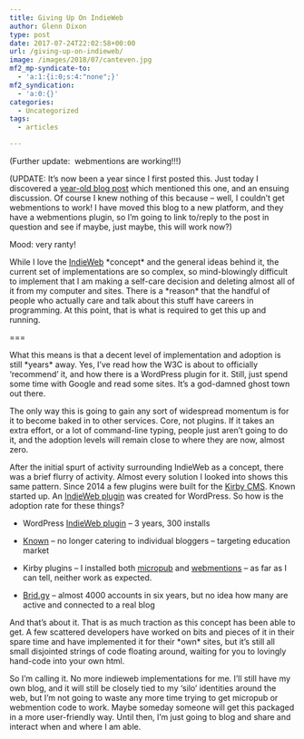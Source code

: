 ```yaml
---
title: Giving Up On IndieWeb
author: Glenn Dixon
type: post
date: 2017-07-24T22:02:58+00:00
url: /giving-up-on-indieweb/
image: /images/2018/07/canteven.jpg
mf2_mp-syndicate-to:
  - 'a:1:{i:0;s:4:"none";}'
mf2_syndication:
  - 'a:0:{}'
categories:
  - Uncategorized
tags:
  - articles

---
```

(Further update:  webmentions are working!!!)

(UPDATE: It&#8217;s now been a year since I first posted this. Just today I discovered a [year-old blog post][1] which mentioned this one, and an ensuing discussion. Of course I knew nothing of this because &#8211; well, I couldn&#8217;t get webmentions to work! I have moved this blog to a new platform, and they have a webmentions plugin, so I&#8217;m going to link to/reply to the post in question and see if maybe, just maybe, this will work now?)

Mood: very ranty!

While I love the [IndieWeb][2] \*concept\* and the general ideas behind it, the current set of implementations are so complex, so mind-blowingly difficult to implement that I am making a self-care decision and deleting almost all of it from my computer and sites. There is a \*reason\* that the handful of people who actually care and talk about this stuff have careers in programming. At this point, that is what is required to get this up and running.

===

What this means is that a decent level of implementation and adoption is still \*years\* away. Yes, I&#8217;ve read how the W3C is about to officially &#8216;recommend&#8217; it, and how there is a WordPress plugin for it. Still, just spend some time with Google and read some sites. It&#8217;s a god-damned ghost town out there.

The only way this is going to gain any sort of widespread momentum is for it to become baked in to other services. Core, not plugins. If it takes an extra effort, or a lot of command-line typing, people just aren&#8217;t going to do it, and the adoption levels will remain close to where they are now, almost zero.

After the initial spurt of activity surrounding IndieWeb as a concept, there was a brief flurry of activity. Almost every solution I looked into shows this same pattern. Since 2014 a few plugins were built for the [Kirby CMS][3]. Known started up. An [IndieWeb plugin][4] was created for WordPress. So how is the adoption rate for these things?

* WordPress [IndieWeb plugin][4] &#8211; 3 years, 300 installs
  
* [Known][5] &#8211; no longer catering to individual bloggers &#8211; targeting education market
  
* Kirby plugins &#8211; I installed both [micropub][6] and [webmentions][7] &#8211; as far as I can tell, neither work as expected.
  
* [Brid.gy][8] &#8211; almost 4000 accounts in six years, but no idea how many are active and connected to a real blog

And that&#8217;s about it. That is as much traction as this concept has been able to get. A few scattered developers have worked on bits and pieces of it in their spare time and have implemented it for their \*own\* sites, but it&#8217;s still all small disjointed strings of code floating around, waiting for you to lovingly hand-code into your own html.

So I&#8217;m calling it. No more indieweb implementations for me. I&#8217;ll still have my own blog, and it will still be closely tied to my &#8216;silo&#8217; identities around the web, but I&#8217;m not going to waste any more time trying to get micropub or webmention code to work. Maybe someday someone will get this packaged in a more user-friendly way. Until then, I&#8217;m just going to blog and share and interact when and where I am able.

 [1]: https://www.jeremycherfas.net/blog/not-giving-up-on-indieweb
 [2]: http://indieweb.org
 [3]: http://getkirby.org
 [4]: https://wordpress.org/plugins/indieweb/
 [5]: http://withknown.com
 [6]: https://github.com/sebsel/kirby-micropub
 [7]: https://github.com/sebsel/seblog-kirby-webmentions
 [8]: http://brid.gy